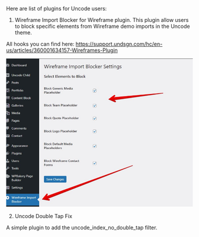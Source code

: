 Here are list of plugins for Uncode users:

1. Wireframe Import Blocker for Wireframe plugin.
This plugin allow users to block specific elements from Wireframe demo imports in the Uncode theme.

All hooks you can find here:
https://support.undsgn.com/hc/en-us/articles/360001634157-Wireframes-Plugin

![Alt text](https://github.com/childtheme/uncode/blob/main/Screenshot-instruction.jpg)

2. Uncode Double Tap Fix

A simple plugin to add the uncode_index_no_double_tap filter.
   

